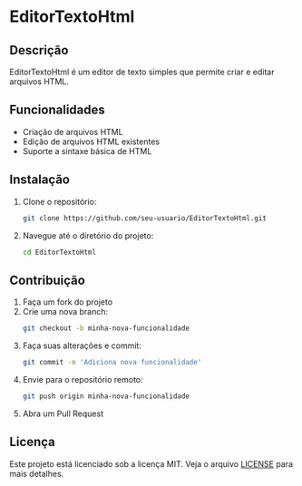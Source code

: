 # EditorTextoHtml

## Descrição
EditorTextoHtml é um editor de texto simples que permite criar e editar arquivos HTML.

## Funcionalidades
- Criação de arquivos HTML
- Edição de arquivos HTML existentes
- Suporte a sintaxe básica de HTML


## Instalação
1. Clone o repositório:
    ```bash
    git clone https://github.com/seu-usuario/EditorTextoHtml.git
    ```
2. Navegue até o diretório do projeto:
    ```bash
    cd EditorTextoHtml

## Contribuição
1. Faça um fork do projeto
2. Crie uma nova branch:
    ```bash
    git checkout -b minha-nova-funcionalidade
    ```
3. Faça suas alterações e commit:
    ```bash
    git commit -m 'Adiciona nova funcionalidade'
    ```
4. Envie para o repositório remoto:
    ```bash
    git push origin minha-nova-funcionalidade
    ```
5. Abra um Pull Request

## Licença
Este projeto está licenciado sob a licença MIT. Veja o arquivo [LICENSE](LICENSE) para mais detalhes.

